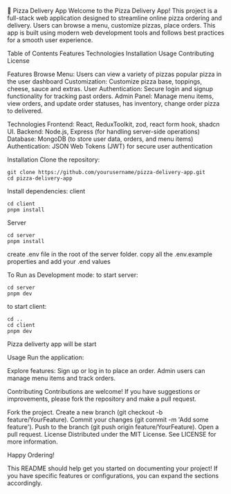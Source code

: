 🍕 Pizza Delivery App
Welcome to the Pizza Delivery App! This project is a full-stack web application designed to streamline online pizza ordering and delivery. Users can browse a menu, customize pizzas, place orders. This app is built using modern web development tools and follows best practices for a smooth user experience.

Table of Contents
    Features
    Technologies
    Installation
    Usage
    Contributing
    License


Features
Browse Menu: Users can view a variety of pizzas popular pizza in the user dashboard
Customization: Customize pizza base, toppings, cheese, sauce and extras.
User Authentication: Secure login and signup functionality for tracking past orders.
Admin Panel: Manage menu items, view orders, and update order statuses, has inventory, change order pizza to delivered.

Technologies
Frontend: React, ReduxToolkit, zod, react form hook, shadcn UI.
Backend: Node.js, Express (for handling server-side operations)
Database: MongoDB (to store user data, orders, and menu items)
Authentication: JSON Web Tokens (JWT) for secure user authentication

Installation
Clone the repository:

    git clone https://github.com/yourusername/pizza-delivery-app.git
    cd pizza-delivery-app
    
Install dependencies:
client

    cd client
    pnpm install

Server

    cd server
    pnpm install

create .env file in the root of the server folder.
copy all the .env.example properties and add your .end values


To Run as Development mode:
  to start server:

    cd server
    pnpm dev

  to start client:

    cd ..
    cd client
    pnpm dev

Pizza deliverty app will be start

Usage
Run the application:


Explore features: Sign up or log in to place an order. Admin users can manage menu items and track orders.

Contributing
Contributions are welcome! If you have suggestions or improvements, please fork the repository and make a pull request.

Fork the project.
Create a new branch (git checkout -b feature/YourFeature).
Commit your changes (git commit -m 'Add some feature').
Push to the branch (git push origin feature/YourFeature).
Open a pull request.
License
Distributed under the MIT License. See LICENSE for more information.

Happy Ordering!

This README should help get you started on documenting your project! If you have specific features or configurations, you can expand the sections accordingly.
